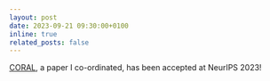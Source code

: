 ```yaml
---
layout: post
date: 2023-09-21 09:30:00+0100
inline: true
related_posts: false
---
```


[CORAL](https://arxiv.org/abs/2306.07266), a paper I co-ordinated, has been accepted at NeurIPS 2023!
